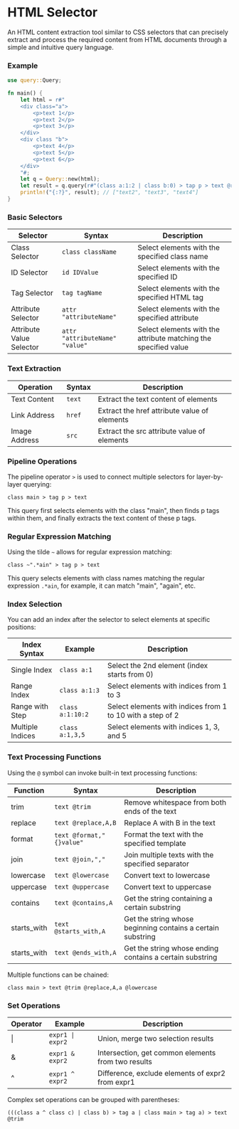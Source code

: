 # HTML Selector

An HTML content extraction tool similar to CSS selectors that can precisely extract and process the required content from HTML documents through a simple and intuitive query language.

### Example

```rust
use query::Query;

fn main() {
    let html = r#"
    <div class="a">
        <p>text 1</p>
        <p>text 2</p>
        <p>text 3</p>
    </div>
    <div class "b">
        <p>text 4</p>
        <p>text 5</p>
        <p>text 6</p>
    </div>
    "#;
    let q = Query::new(html);
    let result = q.query(r#"(class a:1:2 | class b:0) > tap p > text @replace," ","""#).texts();
    println!("{:?}", result); // ["text2", "text3", "text4"]
}

```

### Basic Selectors

| Selector   | Syntax                | Description                                |
|------------|------------------------|--------------------------------------------|
| Class Selector | `class className`   | Select elements with the specified class name |
| ID Selector    | `id IDValue`        | Select elements with the specified ID      |
| Tag Selector   | `tag tagName`       | Select elements with the specified HTML tag |
| Attribute Selector | `attr "attributeName"` | Select elements with the specified attribute |
| Attribute Value Selector | `attr "attributeName" "value"` | Select elements with the attribute matching the specified value |

### Text Extraction

| Operation  | Syntax                | Description                                |
|------------|------------------------|--------------------------------------------|
| Text Content | `text`               | Extract the text content of elements        |
| Link Address | `href`               | Extract the href attribute value of elements |
| Image Address | `src`               | Extract the src attribute value of elements  |

### Pipeline Operations

The pipeline operator `>` is used to connect multiple selectors for layer-by-layer querying:

```
class main > tag p > text
```

This query first selects elements with the class "main", then finds p tags within them, and finally extracts the text content of these p tags.

### Regular Expression Matching

Using the tilde `~` allows for regular expression matching:

```
class ~".*ain" > tag p > text
```

This query selects elements with class names matching the regular expression `.*ain`, for example, it can match "main", "again", etc.

### Index Selection

You can add an index after the selector to select elements at specific positions:

| Index Syntax | Example              | Description                     |
|--------------|----------------------|---------------------------------|
| Single Index | `class a:1`          | Select the 2nd element (index starts from 0) |
| Range Index  | `class a:1:3`        | Select elements with indices from 1 to 3 |
| Range with Step | `class a:1:10:2`  | Select elements with indices from 1 to 10 with a step of 2 |
| Multiple Indices | `class a:1,3,5`  | Select elements with indices 1, 3, and 5 |

### Text Processing Functions

Using the `@` symbol can invoke built-in text processing functions:

| Function   | Syntax                     | Description                     |
|------------|----------------------------|---------------------------------|
| trim       | `text @trim`               | Remove whitespace from both ends of the text |
| replace    | `text @replace,A,B`        | Replace A with B in the text     |
| format     | `text @format,"{}value"`   | Format the text with the specified template |
| join       | `text @join,","`           | Join multiple texts with the specified separator |
| lowercase  | `text @lowercase`          | Convert text to lowercase       |
| uppercase  | `text @uppercase`          | Convert text to uppercase       |
| contains   | `text @contains,A`         | Get the string containing a certain substring  |
| starts_with | `text @starts_with,A`     | Get the string whose beginning contains a certain substring |
| starts_with | `text @ends_with,A`       | Get the string whose ending contains a certain substring |

Multiple functions can be chained:

```
class main > text @trim @replace,A,a @lowercase
```

### Set Operations

| Operator | Example                       | Description                     |
|----------|-------------------------------|---------------------------------|
| \|       | `expr1 \| expr2`              | Union, merge two selection results |
| &        | `expr1 & expr2`              | Intersection, get common elements from two results |
| ^        | `expr1 ^ expr2`              | Difference, exclude elements of expr2 from expr1 |

Complex set operations can be grouped with parentheses:

```
(((class a ^ class c) | class b) > tag a | class main > tag a) > text @trim
```

